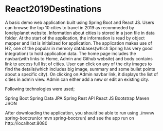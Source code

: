 # React2019Destinations

A basic demo web application built using Spring Boot and React JS. Users can browse the top 10 cities to travel in 2019 as recommeded by lonelyplanet website. 
Information about cities is stored in a json file in data folder. At the start of the application, the information is read by object mapper and list is initialized for application.
The application makes use of H2, one of the popular in memory databases(which Spring has very good integration) to hold application data.
The home page includes the navbar(with links to Home, Admin and Github website) and body contains link to access full list of cities. 
User can click on any of the city images to find the details(which includes big image, summary and some bullet points about a specific city). On clicking on Admin navbar link, it displays the list of cities in admin view. Admin can either add a new or edit an existing city.

Following technologies were used;

Spring Boot
Spring Data JPA
Spring Rest API
React JS
Bootstrap
Maven
JSON

After downloading the application, you should be able to run using ./mvnw spring-boot:run(or mvn spring-boot:run) and see the app run on http://localhost:8080
